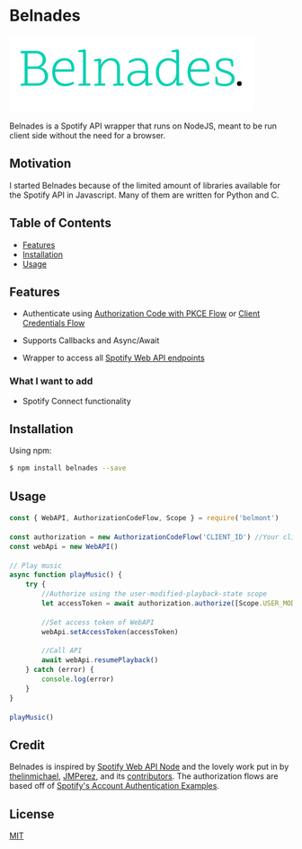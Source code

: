 # Belnades

[![Belnades Logo](https://github.com/zackumar/Belnades/blob/master/images/logo.png)](https://github.com/zackumar/Belnades)

Belnades is a Spotify API wrapper that runs on NodeJS, meant to be run client side without the need for a browser.

## Motivation

I started Belnades because of the limited amount of libraries available for the Spotify API in Javascript. Many of them are written for Python and C.

## Table of Contents

-   [Features](#features)
-   [Installation](#installation)
-   [Usage](#usage)

## Features

-   Authenticate using [Authorization Code with PKCE Flow](https://developer.spotify.com/documentation/general/guides/authorization-guide/#authorization-code-flow-with-proof-key-for-code-exchange-pkce) or [Client Credentials Flow](https://developer.spotify.com/documentation/general/guides/authorization-guide/#client-credentials-flow)
-   Supports Callbacks and Async/Await

-   Wrapper to access all [Spotify Web API endpoints](https://developer.spotify.com/documentation/web-api/reference-beta/)

### What I want to add

-   Spotify Connect functionality

## Installation

Using npm:

```bash
$ npm install belnades --save
```

## Usage

```js
const { WebAPI, AuthorizationCodeFlow, Scope } = require('belmont')

const authorization = new AuthorizationCodeFlow('CLIENT_ID') //Your client id
const webApi = new WebAPI()

// Play music
async function playMusic() {
    try {
        //Authorize using the user-modified-playback-state scope
        let accessToken = await authorization.authorize([Scope.USER_MODIFIED_PLAYBACK_STATE])

        //Set access token of WebAPI
        webApi.setAccessToken(accessToken)

        //Call API
        await webApi.resumePlayback()
    } catch (error) {
        console.log(error)
    }
}

playMusic()
```

## Credit

Belnades is inspired by [Spotify Web API Node](https://github.com/thelinmichael/spotify-web-api-node) and the lovely work put in by [thelinmichael](https://github.com/thelinmichael), [JMPerez](https://github.com/JMPerez), and its [contributors](https://github.com/thelinmichael/spotify-web-api-node/network/members). The authorization flows are based off of [Spotify's Account Authentication Examples](https://github.com/spotify/web-api-auth-examples).

## License

[MIT](LICENSE)
